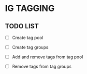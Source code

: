 # IG TAGGING

## TODO LIST

- [ ] Create tag pool

- [ ] Create tag groups

- [ ] Add and remove tags from tag pool

- [ ] Remove tags from tag groups
